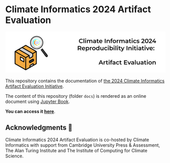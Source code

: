 # Climate Informatics 2024 Artifact Evaluation

<img src="docs/figures/banner-ae.png">

This repository contains the documentation of [the 2024 Climate Informatics Artifact Evaluation Initiative](https://alan-turing-institute.github.io/climate-informatics-2024/artefact-evaluation/).

The content of this repository (folder `docs`) is rendered as an online document using [Jupyter Book](https://jupyterbook.org/en/stable/intro.html). 

**You can access it [here](https://acocac.github.io/climate-informatics-2024-ae/)**.

## Acknowledgments 🙌 
Climate Informatics 2024 Artifact Evaluation is co-hosted by Climate Informatics with support from Cambridge University Press & Assessment, The Alan Turing Institute and The Institute of Computing for Climate Science.